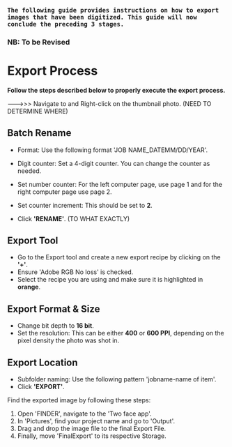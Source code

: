 ### **``The following guide provides instructions on how to export images that have been digitized. This guide will now conclude the preceding 3 stages.``**

### NB: To be Revised

# Export Process

**Follow the steps described below to properly execute the export process.**

--->>> Navigate to and Right-click on the thumbnail photo. (NEED TO DETERMINE WHERE)

## Batch Rename 

- Format: Use the following format 'JOB NAME_DATEMM/DD/YEAR'.
- Digit counter: Set a 4-digit counter. You can change the counter as needed.

- Set number counter: For the left computer page, use page 1 and for the right computer page use page 2.
- Set counter increment: This should be set to **2**.
- Click **'RENAME'**. (TO WHAT EXACTLY)

## Export Tool

- Go to the Export tool and create a new export recipe by clicking on the **'+'**.
- Ensure 'Adobe RGB No loss' is checked.
- Select the recipe you are using and make sure it is highlighted in **orange**. 

## Export Format & Size

- Change bit depth to **16 bit**.
- Set the resolution: This can be either **400** or **600 PPI**, depending on the pixel density the photo was shot in.

## Export Location

- Subfolder naming: Use the following pattern 'jobname-name of item'.
- Click **'EXPORT'**.

Find the exported image by following these steps:

1. Open 'FINDER', navigate to the 'Two face app'.
2. In 'Pictures', find your project name and go to 'Output'.
3. Drag and drop the image file to the final Export File.
4. Finally, move 'FinalExport' to its respective Storage.























